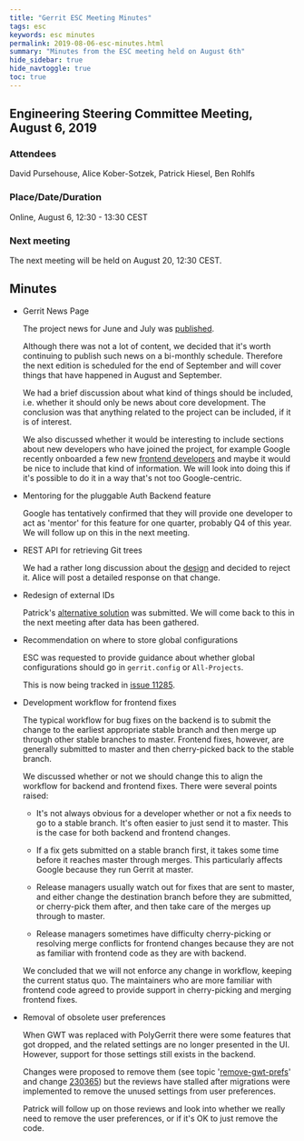```yaml
---
title: "Gerrit ESC Meeting Minutes"
tags: esc
keywords: esc minutes
permalink: 2019-08-06-esc-minutes.html
summary: "Minutes from the ESC meeting held on August 6th"
hide_sidebar: true
hide_navtoggle: true
toc: true
---
```


## Engineering Steering Committee Meeting, August 6, 2019

### Attendees

David Pursehouse, Alice Kober-Sotzek, Patrick Hiesel, Ben Rohlfs

### Place/Date/Duration

Online, August 6, 12:30 - 13:30 CEST

### Next meeting

The next meeting will be held on August 20, 12:30 CEST.

## Minutes

* Gerrit News Page

  The project news for June and July was
  [published](https://www.gerritcodereview.com/2019-07-26-gerrit-news-jun-jul-2019.html).

  Although there was not a lot of content, we decided that it's worth continuing to
  publish such news on a bi-monthly schedule. Therefore the next edition is scheduled
  for the end of September and will cover things that have happened in August and September.

  We had a brief discussion about what kind of things should be included, i.e. whether
  it should only be news about core development. The conclusion was that anything related
  to the project can be included, if it is of interest.

  We also discussed whether it would be interesting to include sections about new
  developers who have joined the project, for example Google recently onboarded a few new
  [frontend developers](https://groups.google.com/d/msg/repo-discuss/CnWrhhdttFk/SDcuaRBQCwAJ)
  and maybe it would be nice to include that kind of information. We will look into doing
  this if it's possible to do it in a way that's not too Google-centric.

* Mentoring for the pluggable Auth Backend feature

  Google has tentatively confirmed that they will provide one developer to act as
  'mentor' for this feature for one quarter, probably Q4 of this year. We will follow
  up on this in the next meeting.

* REST API for retrieving Git trees

  We had a rather long discussion about the
  [design](https://gerrit-review.googlesource.com/c/homepage/+/231894) and decided to
  reject it. Alice will post a detailed response on that change.

* Redesign of external IDs

  Patrick's [alternative solution](https://gerrit-review.googlesource.com/c/gerrit/+/231934)
  was submitted. We will come back to this in the next meeting after data has been
  gathered.

* Recommendation on where to store global configurations

  ESC was requested to provide guidance about whether global configurations should
  go in `gerrit.config` or `All-Projects`.

  This is now being tracked in
  [issue 11285](https://bugs.chromium.org/p/gerrit/issues/detail?id=11285).

* Development workflow for frontend fixes

  The typical workflow for bug fixes on the backend is to submit the change to the
  earliest appropriate stable branch and then merge up through other stable branches
  to master. Frontend fixes, however, are generally submitted to master and then
  cherry-picked back to the stable branch.

  We discussed whether or not we should change this to align the workflow for backend
  and frontend fixes. There were several points raised:

  - It's not always obvious for a developer whether or not a fix needs to go to a
    stable branch. It's often easier to just send it to master. This is the case for
    both backend and frontend changes.

  - If a fix gets submitted on a stable branch first, it takes some time before it
    reaches master through merges. This particularly affects Google because they
    run Gerrit at master.

  - Release managers usually watch out for fixes that are sent to master, and
    either change the destination branch before they are submitted, or cherry-pick
    them after, and then take care of the merges up through to master.

  - Release managers sometimes have difficulty cherry-picking or resolving merge
    conflicts for frontend changes because they are not as familiar with frontend
    code as they are with backend.

  We concluded that we will not enforce any change in workflow, keeping the current
  status quo. The maintainers who are more familiar with frontend code agreed to
  provide support in cherry-picking and merging frontend fixes.

* Removal of obsolete user preferences

  When GWT was replaced with PolyGerrit there were some features that got dropped,
  and the related settings are no longer presented in the UI. However, support for
  those settings still exists in the backend.

  Changes were proposed to remove them (see topic
  '[remove-gwt-prefs](https://gerrit-review.googlesource.com/q/topic:remove-gwt-prefs)'
  and change [230365](https://gerrit-review.googlesource.com/c/gerrit/+/230365)) but
  the reviews have stalled after migrations were implemented to remove the unused
  settings from user preferences.

  Patrick will follow up on those reviews and look into whether we really need to
  remove the user preferences, or if it's OK to just remove the code.
